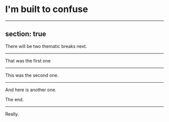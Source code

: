 # I'm built to confuse

---
section: true
---

There will be two thematic breaks next.

---

That was the first one

---

This was the second one.

---

And here is another one.

The end.

---


Really.
